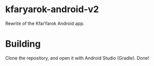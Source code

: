 # kfaryarok-android-v2
Rewrite of the KfarYarok Android app.

# Building
Clone the repository, and open it with Android Studio (Gradle). Done!
